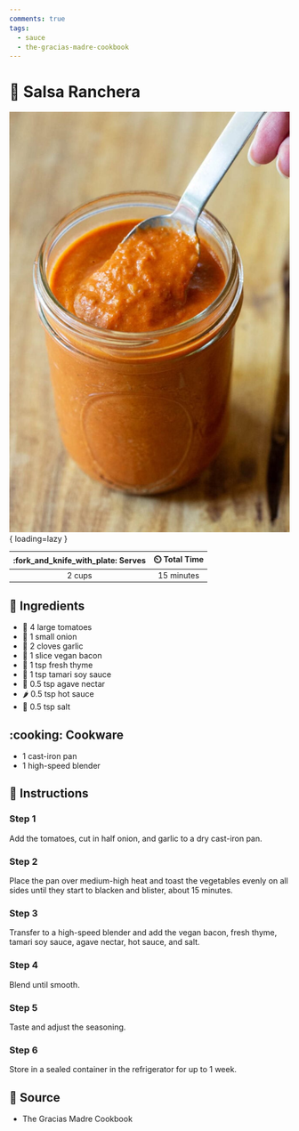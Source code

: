 ```yaml
---
comments: true
tags:
  - sauce
  - the-gracias-madre-cookbook
---
```

# :tomato: Salsa Ranchera

![Salsa Ranchera][1]{ loading=lazy }

| :fork_and_knife_with_plate: Serves | :timer_clock: Total Time |
|:----------------------------------:|:-----------------------: |
| 2 cups | 15 minutes |

## :salt: Ingredients

- :tomato: 4 large tomatoes
- :onion: 1 small onion
- :garlic: 2 cloves garlic
- :bacon: 1 slice vegan bacon
- :herb: 1 tsp fresh thyme
- :sake: 1 tsp tamari soy sauce
- :cactus: 0.5 tsp agave nectar
- :hot_pepper: 0.5 tsp hot sauce
- :salt: 0.5 tsp salt

## :cooking: Cookware

- 1 cast-iron pan
- 1 high-speed blender

## :pencil: Instructions

### Step 1

Add the tomatoes, cut in half onion, and garlic to a dry cast-iron pan.

### Step 2

Place the pan over medium-high heat and toast the vegetables evenly on all sides until they start to blacken and
blister, about 15 minutes.

### Step 3

Transfer to a high-speed blender and add the vegan bacon, fresh thyme, tamari soy sauce, agave nectar, hot sauce, and
salt.

### Step 4

Blend until smooth.

### Step 5

Taste and adjust the seasoning.

### Step 6

Store in a sealed container in the refrigerator for up to 1 week.

## :link: Source

- The Gracias Madre Cookbook

[1]: <../assets/images/salsa-ranchera.jpg>

